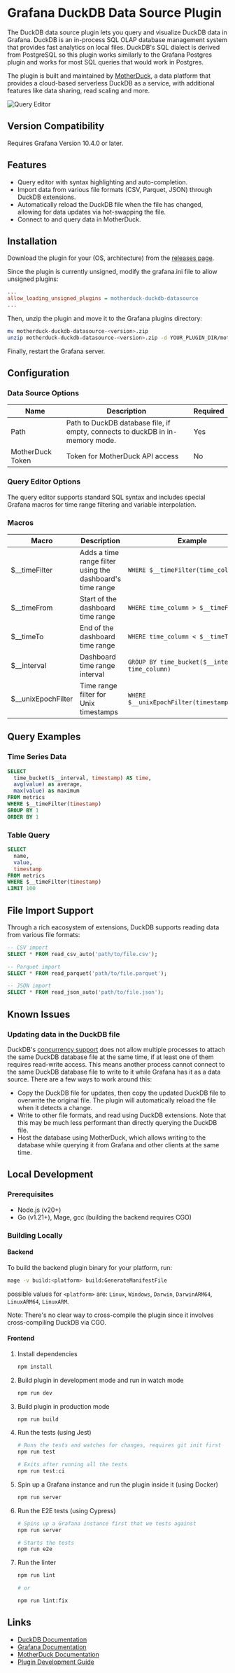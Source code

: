 # Grafana DuckDB Data Source Plugin

The DuckDB data source plugin lets you query and visualize DuckDB data in Grafana. DuckDB is an in-process SQL OLAP database management system that provides fast analytics on local files. DuckDB's SQL dialect is derived from PostgreSQL so this plugin works similarly to the Grafana Postgres plugin and works for most SQL queries that would work in Postgres. 

The plugin is built and maintained by [MotherDuck](https://motherduck.com), a data platform that provides a cloud-based serverless DuckDB as a service, with additional features like data sharing, read scaling and more.

![Query Editor](./ui-example.png)


## Version Compatibility
Requires Grafana Version 10.4.0 or later.


## Features

- Query editor with syntax highlighting and auto-completion.
- Import data from various file formats (CSV, Parquet, JSON) through DuckDB extensions.
- Automatically reload the DuckDB file when the file has changed, allowing for data updates via hot-swapping the file.
- Connect to and query data in MotherDuck. 

## Installation

Download the plugin for your (OS, architecture) from the [releases page](https://github.com/motherduckdb/grafana-duckdb-datasource/releases). 

Since the plugin is currently unsigned, modify the grafana.ini file to allow unsigned plugins:

```ini
...
allow_loading_unsigned_plugins = motherduck-duckdb-datasource
...

```

Then, unzip the plugin and move it to the Grafana plugins directory:


```bash
mv motherduck-duckdb-datasource-<version>.zip
unzip motherduck-duckdb-datasource-<version>.zip -d YOUR_PLUGIN_DIR/motherduck-duckdb-datasource
```

Finally, restart the Grafana server.


## Configuration

### Data Source Options

| Name              | Description                                           | Required |
|-------------------|-------------------------------------------------------|----------|
| Path             | Path to DuckDB database file, if empty, connects to duckDB in in-memory mode.        | Yes      |
| MotherDuck Token | Token for MotherDuck API access                       | No       |

### Query Editor Options

The query editor supports standard SQL syntax and includes special Grafana macros for time range filtering and variable interpolation.

### Macros

| Macro                | Description                                        | Example |
|---------------------|----------------------------------------------------|---------|
| $__timeFilter       | Adds a time range filter using the dashboard's time range | `WHERE $__timeFilter(time_column)` |
| $__timeFrom         | Start of the dashboard time range                  | `WHERE time_column > $__timeFrom` |
| $__timeTo           | End of the dashboard time range                    | `WHERE time_column < $__timeTo` |
| $__interval         | Dashboard time range interval                      | `GROUP BY time_bucket($__interval, time_column)` |
| $__unixEpochFilter  | Time range filter for Unix timestamps              | `WHERE $__unixEpochFilter(timestamp_column)` |


## Query Examples

### Time Series Data

```sql
SELECT
  time_bucket($__interval, timestamp) AS time,
  avg(value) as average,
  max(value) as maximum
FROM metrics
WHERE $__timeFilter(timestamp)
GROUP BY 1
ORDER BY 1
```

### Table Query

```sql
SELECT
  name,
  value,
  timestamp
FROM metrics
WHERE $__timeFilter(timestamp)
LIMIT 100
```

## File Import Support

Through a rich eacosystem of extensions, DuckDB supports reading data from various file formats:

```sql
-- CSV import
SELECT * FROM read_csv_auto('path/to/file.csv');

-- Parquet import
SELECT * FROM read_parquet('path/to/file.parquet');

-- JSON import
SELECT * FROM read_json_auto('path/to/file.json');
```

## Known Issues

### Updating data in the DuckDB file
DuckDB's [concurrency support](https://duckdb.org/docs/connect/concurrency.html#handling-concurrency) does not allow multiple processes to attach the same DuckDB database file at the same time, if at least one of them requires read-write access. This means another process cannot connect to the same DuckDB database file to write to it while Grafana has it as a data source. There are a few ways to work around this:
  - Copy the DuckDB file for updates, then copy the updated DuckDB file to overwrite the original file. The plugin will automatically reload the file when it detects a change. 
  - Write to other file formats, and read using DuckDB extensions. Note that this may be much less performant than directly querying the DuckDB file.
  - Host the database using MotherDuck, which allows writing to the database while querying it from Grafana and other clients at the same time.

## Local Development

### Prerequisites

- Node.js (v20+)
- Go (v1.21+), Mage, gcc (building the backend requires CGO)

### Building Locally

#### Backend

To build the backend plugin binary for your platform, run:

```bash 
mage -v build:<platform> build:GenerateManifestFile
```
possible values for `<platform>` are: `Linux`, `Windows`, `Darwin`, `DarwinARM64`, `LinuxARM64`, `LinuxARM`.

Note: There's no clear way to cross-compile the plugin since it involves cross-compiling DuckDB via CGO.

#### Frontend

1. Install dependencies

   ```bash
   npm install
   ```

2. Build plugin in development mode and run in watch mode

   ```bash
   npm run dev
   ```

3. Build plugin in production mode

   ```bash
   npm run build
   ```

4. Run the tests (using Jest)

   ```bash
   # Runs the tests and watches for changes, requires git init first
   npm run test

   # Exits after running all the tests
   npm run test:ci
   ```

5. Spin up a Grafana instance and run the plugin inside it (using Docker)

   ```bash
   npm run server
   ```

6. Run the E2E tests (using Cypress)

   ```bash
   # Spins up a Grafana instance first that we tests against
   npm run server

   # Starts the tests
   npm run e2e
   ```

7. Run the linter

   ```bash
   npm run lint

   # or

   npm run lint:fix
   ```

## Links

- [DuckDB Documentation](https://duckdb.org/docs/)
- [Grafana Documentation](https://grafana.com/docs/)
- [MotherDuck Documentation](https://motherduck.com/docs)
- [Plugin Development Guide](https://grafana.com/docs/grafana/latest/developers/plugins/)

